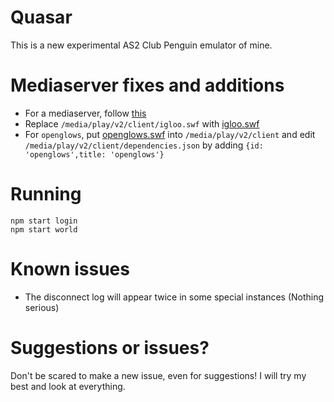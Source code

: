# Quasar

This is a new experimental AS2 Club Penguin emulator of mine.

# Mediaserver fixes and additions

- For a mediaserver, follow [this](https://solero.github.io/tutorial/legacy/windows#setup-media-server)
- Replace `/media/play/v2/client/igloo.swf` with [igloo.swf](https://solero.me/uploads/default/original/1X/ea48e66c4290fdff2bc6478264acd3dadf3ea844.swf)
- For `openglows`, put [openglows.swf](https://solero.me/uploads/default/original/1X/d6fce44a1a7a1cfa8fba2afbc81db5b102bdf138.swf) into `/media/play/v2/client` and edit `/media/play/v2/client/dependencies.json` by adding ```{id: 'openglows',title: 'openglows'}```

# Running

```
npm start login
npm start world
```

# Known issues

- The disconnect log will appear twice in some special instances (Nothing serious)

# Suggestions or issues?

Don't be scared to make a new issue, even for suggestions! I will try my best and look at everything.
